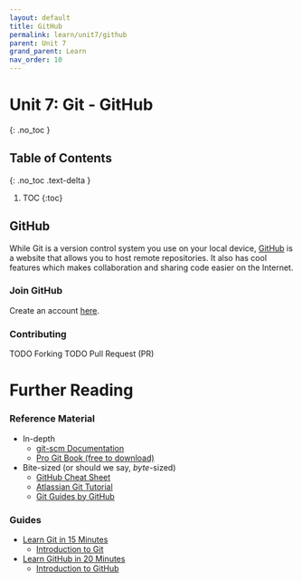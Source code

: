 ```yaml
---
layout: default
title: GitHub
permalink: learn/unit7/github
parent: Unit 7
grand_parent: Learn
nav_order: 10
---
```


<!-- prettier-ignore-start -->

# Unit 7: Git - GitHub
{: .no_toc }

## Table of Contents
{: .no_toc .text-delta }

1. TOC
{:toc}

<!-- prettier-ignore-end -->

## GitHub

While Git is a version control system you use on your local device, [GitHub](https://github.com) is a website that allows you to host remote repositories. It also has cool features which makes collaboration and sharing code easier on the Internet.

### Join GitHub

Create an account [here](https://github.com/join).

### Contributing

TODO Forking
TODO Pull Request (PR)

# Further Reading

### Reference Material

- In-depth
    - [git-scm Documentation](https://git-scm.com/doc)
    - [Pro Git Book (free to download)](https://git-scm.com/book/en/v2)
- Bite-sized (or should we say, _byte_-sized)
    - [GitHub Cheat Sheet](https://github.github.com/training-kit/downloads/github-git-cheat-sheet.pdf)
    - [Atlassian Git Tutorial](https://www.atlassian.com/git/tutorials)
    - [Git Guides by GitHub](https://github.com/github/training-kit/tree/master/git-guides)

### Guides

- [Learn Git in 15 Minutes](https://www.youtube.com/watch?v=USjZcfj8yxE)
    - [Introduction to Git](https://www.notion.so/Introduction-to-Git-ac396a0697704709a12b6a0e545db049)
- [Learn GitHub in 20 Minutes](https://www.youtube.com/watch?v=nhNq2kIvi9s)
    - [Introduction to GitHub](https://www.notion.so/Introduction-to-GitHub-202af6f64bbd4299b15f238dcd09d2a7)